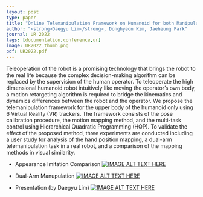 ```yaml
---
layout: post
type: paper
title: "Online Telemanipulation Framework on Humanoid for both Manipulation and Imitation"
author: "<strong>Daegyu Lim</strong>, Donghyeon Kim, Jaeheung Park"
journal: UR 2022
tags: [documentation,conference,ur]
image: UR2022_thumb.png
pdf: UR2022.pdf
---
```

Teleoperation of the robot is a promising technology that brings the robot to the real life because the complex decision-making algorithm can be replaced by the supervision of the human operator. To teleoperate the high dimensional humanoid robot intuitively like moving the operator’s own body, a motion retargeting algorithm is required to bridge the kinematics and dynamics differences between the robot and the operator. We propose the telemanipulation framework for the upper body of the humanoid only using 6 Virtual Reality (VR) trackers. The framework consists of the pose calibration procedure, the motion mapping method, and the multi-task control using Hierarchical Quadratic Programming (HQP). To validate the effect of the proposed method, three experiments are conducted including a user study for analysis of the hand position mapping, a dual-arm telemanipulation task in a real robot, and a comparison of the mapping methods in visual similarity.

- Appearance Imitation Comparison
[![IMAGE ALT TEXT HERE](http://img.youtube.com/vi/mzJUSlp3d4Y/0.jpg)](http://www.youtube.com/watch?v=mzJUSlp3d4Y)

- Dual-Arm Manupulation
[![IMAGE ALT TEXT HERE](http://img.youtube.com/vi/zkADn9E_Z4g/0.jpg)](http://www.youtube.com/watch?v=zkADn9E_Z4g)

- Presentation (by Daegyu Lim)
[![IMAGE ALT TEXT HERE](http://img.youtube.com/vi/Tn1169QhIeU/0.jpg)](http://www.youtube.com/watch?v=Tn1169QhIeU)
